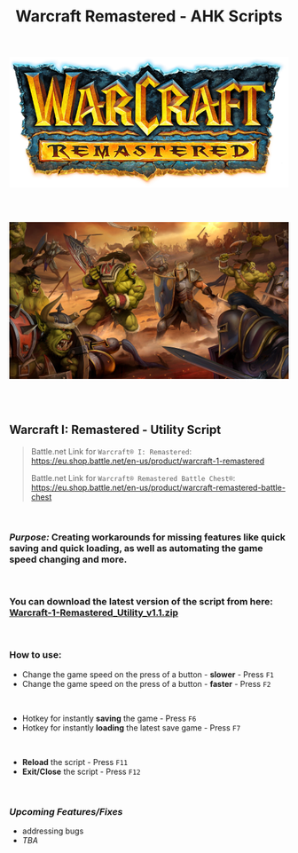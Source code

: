 <div align="center">
  <h1>Warcraft Remastered - AHK Scripts</h1>
</div>

<br>

<h6  align="center">

<a href="https://eu.shop.battle.net/en-us/product/warcraft-remastered-battle-chest">
  <img align="center"
    src="https://raw.githubusercontent.com/RomulusMirauta/Warcraft_Scripts/refs/heads/main/img/Warcraft-I-Remastered_Logo.png"
    alt="Logo" />
</a>

<br><br>

<a href="https://eu.shop.battle.net/en-us/product/warcraft-1-remastered">
  <img align="center"
    src="https://raw.githubusercontent.com/RomulusMirauta/Warcraft_Scripts/refs/heads/main/img/Warcraft-I-Remastered_SplashArt.jpg"
    alt="Splash_Art" />
</a>

</h6>

<br>


## Warcraft I: Remastered - Utility Script

> Battle.net Link for `Warcraft® I: Remastered`:<br>
> https://eu.shop.battle.net/en-us/product/warcraft-1-remastered<br>
>
> Battle.net Link for `Warcraft® Remastered Battle Chest®`:<br>
> https://eu.shop.battle.net/en-us/product/warcraft-remastered-battle-chest

<br>

### ***Purpose:*** Creating workarounds for missing features like quick saving and quick loading, as well as automating the game speed changing and more.

<br>

### You can download the latest version of the script from here: <br> [Warcraft-1-Remastered_Utility_v1.1.zip](https://raw.githubusercontent.com/RomulusMirauta/Warcraft_Scripts/main/compiled/v1.1/Warcraft-1-Remastered_Utility_v1.1.zip)

<br>

### How to use:
- Change the game speed on the press of a button - **slower** - Press `F1`
- Change the game speed on the press of a button - **faster** - Press `F2`

<br>

- Hotkey for instantly **saving** the game - Press `F6`
- Hotkey for instantly **loading** the latest save game - Press `F7`<br>

<br>

- **Reload** the script - Press `F11` 
- **Exit/Close** the script - Press `F12` 

<br>

### ***Upcoming Features/Fixes***
- addressing bugs
- *TBA*
